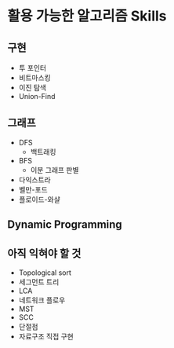 # 활용 가능한 알고리즘 Skills

## 구현

- 투 포인터
- 비트마스킹
- 이진 탐색
- Union-Find

## 그래프

- DFS
  - 백트래킹
- BFS
  - 이분 그래프 판별
- 다익스트라
- 벨만-포드
- 플로이드-와샬

## Dynamic Programming





## 아직 익혀야 할 것

- Topological sort
- 세그먼트 트리
- LCA
- 네트워크 플로우
- MST
- SCC
- 단절점
- 자료구조 직접 구현